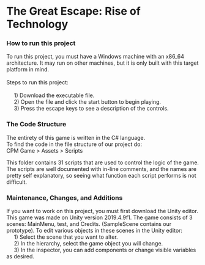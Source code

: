 <h1>The Great Escape: Rise of Technology</h1>  

<h3>How to run this project</h3>
 <p>To run this project, you must have a Windows machine with an x86_64 architecture.   
  It may run on other machines, but it is only built with this target platform in mind.<br><br>
 Steps to run this project:<br><br>
 &nbsp;&nbsp;&nbsp;&nbsp; 1) Download the executable file.<br>
 &nbsp;&nbsp;&nbsp;&nbsp; 2) Open the file and click the start button to begin playing.<br>  
 &nbsp;&nbsp;&nbsp;&nbsp; 3) Press the escape keys to see a description of the controls.<br>   

<h3>The Code Structure</h3>  
  The entirety of this game is written in the C# language.<br>   
  To find the code in the file structure of our project do:<br>
    CPM Game > Assets > Scripts
  
  This folder contains 31 scripts that are used to control the logic of the game. The scripts are well documented with in-line comments, and the names are pretty self explanatory, so seeing what function each script performs is not difficult.    
  
<h3>Maintenance, Changes, and Additions</h3>  
  If you want to work on this project, you must first download the Unity editor.  
  This game was made on Unity version 2019.4.9f1.  
  The game consists of 3 scenes: MainMenu, test, and Credits. (SampleScene contains our prototype).  
  To edit various objects in these scenes in the Unity editor:<br>
  &nbsp;&nbsp;&nbsp;&nbsp; 1) Select the scene that you want to alter.<br>  
  &nbsp;&nbsp;&nbsp;&nbsp; 2) In the hierarchy, select the game object you will change.<br>
  &nbsp;&nbsp;&nbsp;&nbsp; 3) In the inspector, you can add components or change visible variables as desired. </p>   
